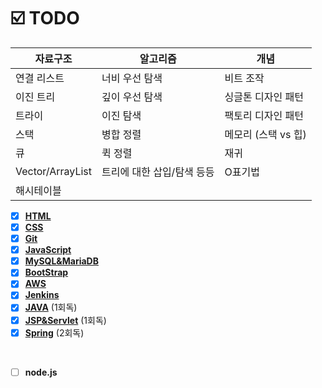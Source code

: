 
# ☑️ TODO
<!-- ### :pencil2: STUDY -->

| 자료구조             | 알고리즘            | 개념            |
| ---------------- | --------------- | ------------- |
| 연결 리스트          | 너비 우선 탐색        | 비트 조작        |
| 이진 트리            | 깊이 우선 탐색        | 싱글톤 디자인 패턴     |
| 트라이              | 이진 탐색           | 팩토리 디자인 패턴    |
| 스택               | 병합 정렬           | 메모리 (스택 vs 힙) |
| 큐               | 퀵 정렬            | 재귀            |
| Vector/ArrayList | 트리에 대한 삽입/탐색 등등  | O표기법         |
| 해시테이블          |


- [x] [**HTML**](#)  
- [x] [**CSS**](#)   
- [x] [**Git**](#) 
- [x] [**JavaScript**](#) 
- [x] [**MySQL&MariaDB**](#) 
- [x] [**BootStrap**](#) 
- [x] [**AWS**](#)
- [x] [**Jenkins**](#)
- [x] [**JAVA**](#)  (1회독)
- [x] [**JSP&Servlet**](#) (1회독)
- [x] [**Spring**](#) (2회독)

<br>

- [ ] **node.js** &nbsp;&nbsp;&nbsp;

